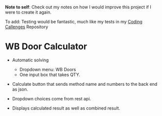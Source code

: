 **Note to self**: Check out my notes on how I would improve this project if I were to create it again.  

To add: Testing would be fantastic, much like my tests in my [Coding Callenges](https://github.com/MikeM711/Coding-Challenges) Repository 

# WB Door Calculator

- Automatic solving

  - Dropdown menu: WB Doors
  - One input box that takes QTY.

- Calculate button that sends method name and numbers to the back end as json.

- Dropdown choices come from rest api.

- Displays calculated result as well as combined result.
